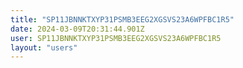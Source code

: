 ```yaml
---
title: "SP11JBNNKTXYP31PSMB3EEG2XGSVS23A6WPFBC1R5"
date: 2024-03-09T20:31:44.901Z
user: SP11JBNNKTXYP31PSMB3EEG2XGSVS23A6WPFBC1R5
layout: "users"
---
```

    